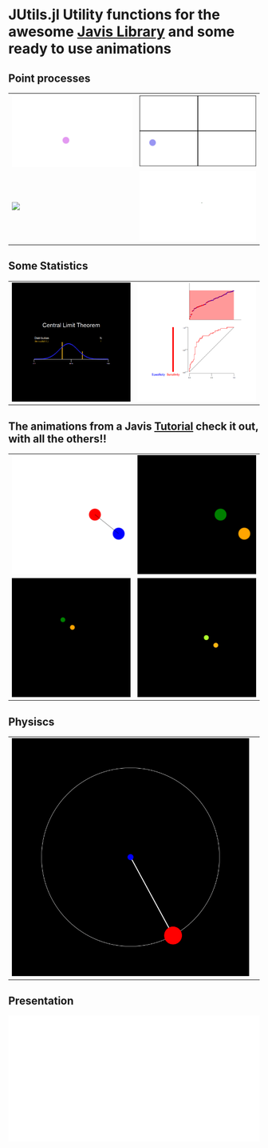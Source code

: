 # JUtils.jl Utility functions for the awesome [Javis Library](https://github.com/Wikunia/Javis.jl) and some ready to use animations


## Point processes 
|                                   |                                        |
|:-------------------------------------|:---------------------------------------|
| ![](output/poisson_point_process.gif) | ![](output/4_poisson_point_process.gif) |
| ![](output/boulean_point_process.gif) | ![](output/matern1_point_process.gif) |



## Some Statistics
|||
|-------------------------------------|-----------------------------|
| ![](output/central_limit_theorem.gif) | ![](output/roc_animation.gif) |


## The animations from a Javis [Tutorial](https://github.com/Wikunia/Javis.jl/blob/master/docs/src/tutorials/tutorial_8.md) check it out, with all the others!!
|||
|------------------------|------------------|
| ![](output/circle.gif)| ![](output/colored_dancing_circles.gif) |
| ![](output/1_moving_colored_dancing_circles.gif) | ![](output/4_moving_colored_dancing_circles.gif) |

## Physiscs
|||
|---|---|
|![](output/pendulum.gif)||

## Presentation
![](output/process_animation.gif)